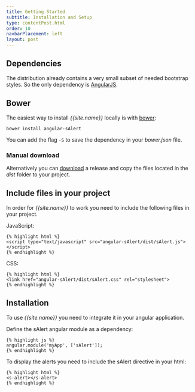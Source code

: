 ```yaml
---
title: Getting Started
subtitle: Installation and Setup
type: contentPost.html
order: 10
navbarPlacement: left
layout: post
---
```


## Dependencies
The distribution already contains a very small subset of needed bootstrap styles. So the only dependency is [AngularJS](http://angularjs.org/).

<!-- ## Required files
All required files are present in the dist folder in the repository. The following files are required for *angular-sAlert* to work:

  * [sAlert.js](https://github.com/aeife/angular-sAlert/blob/master/dist/sAlert.js) (contains the angular module, logic and templates)
  * [sAlert.css](https://github.com/aeife/angular-sAlert/blob/master/dist/sAlert.css) (contains the styling)
 -->
## Bower
The easiest way to install *{{site.name}}* locally is with [bower](http://bower.io/):

    bower install angular-sAlert

You can add the flag `-S` to save the dependency in your *bower.json* file.

### Manual download
Alternatively you can [download](https://github.com/aeife/angular-sAlert/releases) a release and copy the files located in the *dist* folder to your project.

## Include files in your project
In order for *{{site.name}}* to work you need to include the following files in your project.

JavaScript:

    {% highlight html %}
    <script type="text/javascript" src="angular-sAlert/dist/sAlert.js"></script>
    {% endhighlight %}

CSS:

    {% highlight html %}
    <link href="angular-sAlert/dist/sAlert.css" rel="stylesheet">
    {% endhighlight %}

## Installation
To use *{{site.name}}* you need to integrate it in your angular application.

Define the sAlert angular module as a dependency:

    {% highlight js %}
    angular.module('myApp', ['sAlert']);
    {% endhighlight %}

To display the alerts you need to include the sAlert directive in your html:

    {% highlight html %}
    <s-alert></s-alert>
    {% endhighlight %}
